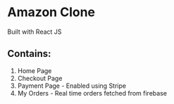 # Amazon Clone

Built with React JS 

## Contains:
1. Home Page
2. Checkout Page
3. Payment Page - Enabled using Stripe
4. My Orders - Real time orders fetched from firebase

